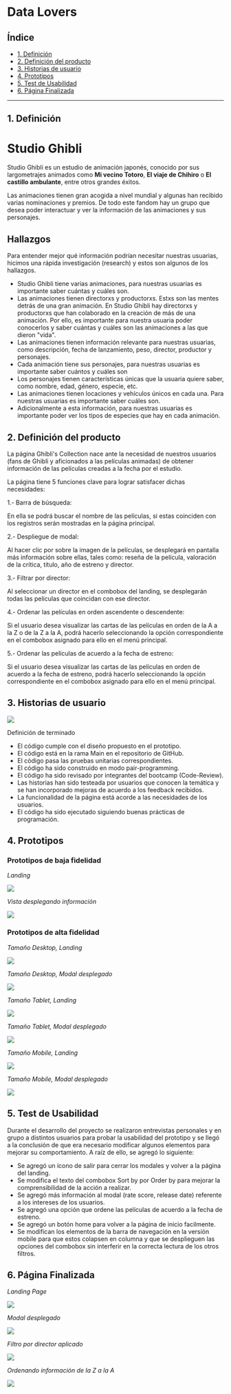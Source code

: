 # Data Lovers

## Índice

* [1. Definición](#1-definición)
* [2. Definición del producto](#2-definición-del-producto)
* [3. Historias de usuario](#3-historias-de-usuario)
* [4. Prototipos](#4-prototipos)
* [5. Test de Usabilidad](#5-test-de-usabilidad)
* [6. Página Finalizada](#6-página-finalizada)


***
## 1. Definición  
# Studio Ghibli

Studio Ghibli es un estudio de animación japonés, conocido por sus largometrajes
animados como **Mi vecino Totoro**, **El viaje de Chihiro** o
**El castillo ambulante**, entre otros grandes éxitos.

Las animaciones tienen gran acogida a nivel mundial y algunas han recibido
varias nominaciones y premios. De todo este fandom hay un grupo que desea poder
interactuar y ver la información de las animaciones y sus personajes.
## Hallazgos

Para entender mejor qué información podrían necesitar nuestras usuarias,
hicimos una rápida investigación (research) y estos son algunos de los
hallazgos.

- Studio Ghibli tiene varias animaciones, para nuestras usuarias es importante
  saber cuántas y cuáles son.
- Las animaciones tienen directorxs y productorxs. Estxs son las mentes detrás
  de una gran animación. En Studio Ghibli hay directorxs y productorxs que han
  colaborado en la creación de más de una animación. Por ello, es importante
  para nuestra usuaria poder conocerlos y saber cuántas y cuáles son las
  animaciones a las que dieron "vida".
- Las animaciones tienen información relevante para nuestras usuarias, como
  descripción, fecha de lanzamiento, peso, director, productor y personajes.
- Cada animación tiene sus personajes, para nuestras usuarias es importante
  saber cuántos y cuáles son
- Los personajes tienen características únicas que la usuaria quiere saber, como
  nombre, edad, género, especie, etc.
- Las animaciones tienen locaciones y vehículos únicos en cada una. Para
  nuestras usuarias es importante saber cuáles son.
- Adicionalmente a esta información, para nuestras usuarias es importante poder
  ver los tipos de especies que hay en cada animación.
## 2. Definición del producto

La página Ghibli's Collection nace ante la necesidad de nuestros usuarios (fans de Ghibli y aficionados a las películas animadas) de obtener información de las películas creadas a la fecha por el estudio.

La página tiene 5 funciones clave para lograr satisfacer dichas necesidades:

1.- Barra de búsqueda:

En ella se podrá buscar el nombre de las películas, si estas coinciden con los registros serán mostradas en la página principal.

2.- Despliegue de modal:

Al hacer clic por sobre la imagen de la películas, se desplegará en pantalla más información sobre ellas, tales como: reseña de la película, valoración de la crítica, título, año de estreno y director.

3.- Filtrar por director:

Al seleccionar un director en el combobox del landing, se desplegarán todas las películas que coincidan con ese director.

4.- Ordenar las películas en orden ascendente o descendente: 

Si el usuario desea visualizar las cartas de las películas en orden de la A a la Z o de la Z a la A, podrá hacerlo seleccionando la opción correspondiente en el combobox asignado para ello en el menú principal.

5.- Ordenar las películas de acuerdo a la fecha de estreno:

Si el usuario desea visualizar las cartas de las películas en orden de acuerdo a la fecha de estreno, podrá hacerlo seleccionando la opción correspondiente en el combobox asignado para ello en el menú principal.
## 3. Historias de usuario 
   
![](src/img/criterios-historias-usuario.jpg)

Definición de terminado  

- El código cumple con el diseño propuesto en el prototipo.
- El código está en la rama Main en el repositorio de GitHub.
- El código pasa las pruebas unitarias correspondientes.
- El código ha sido construido en modo pair-programming.
- El código ha sido revisado por integrantes del bootcamp (Code-Review).
- Las historias han sido testeada por usuarios que conocen la temática y se han incorporado mejoras de acuerdo a los feedback recibidos.
- La funcionalidad de la página está acorde a las necesidades de los usuarios.
- El código ha sido ejecutado siguiendo buenas prácticas de programación. 

## 4. Prototipos

### Prototipos de baja fidelidad
*Landing*

![](src\img\Prototipo_baja_fidelidad.png)

*Vista desplegando información*

![](src\img\Prototipo_baja_fidelidad2.png)

### Prototipos de alta fidelidad
*Tamaño Desktop, Landing*

![](src/img/Tamaño-Desktop.png)

*Tamaño Desktop, Modal desplegado*

![](src/img/Tamaño-Desktop-Modal.png)

*Tamaño Tablet, Landing*

![](src/img/Tamaño-Tablet.png)

*Tamaño Tablet, Modal desplegado*

![](src/img/Tamaño-Tablet-Modal.png)

*Tamaño Mobile, Landing*

![](src/img/Tamaño-Mobile.png)

*Tamaño Mobile, Modal desplegado*

![](src/img/Tamaño-Mobile-Modal.png)
## 5. Test de Usabilidad  

Durante el desarrollo del proyecto se realizaron entrevistas personales y en grupo a distintos usuarios para probar la usabilidad del prototipo
y se llegó a la conclusión de que era necesario modificar algunos elementos para mejorar su comportamiento. A raíz de ello, se agregó lo siguiente:

- Se agregó un ícono de salir para cerrar los modales y volver a la página del landing.
- Se modifica el texto del combobox Sort by por Order by para mejorar la comprensibilidad de la acción a realizar.
- Se agregó más información al modal (rate score, release date) referente a los intereses de los usuarios.
- Se agregó una opción que ordene las películas de acuerdo a la fecha de estreno.
- Se agregó un botón home para volver a la página de inicio facilmente.
- Se modifican los elementos de la barra de navegación en la versión mobile para que estos colapsen en columna y que se desplieguen las opciones del combobox sin interferir en la correcta lectura de los otros filtros.

## 6. Página Finalizada

*Landing Page*

![](src/img/Landing-page.png)

*Modal desplegado*

![](src/img/Modal-desplegado.png)

*Filtro por director aplicado*

![](src/img/Filtro-director.png)

*Ordenando información de la Z a la A*

![](src/img/Title-Z-A.png)

